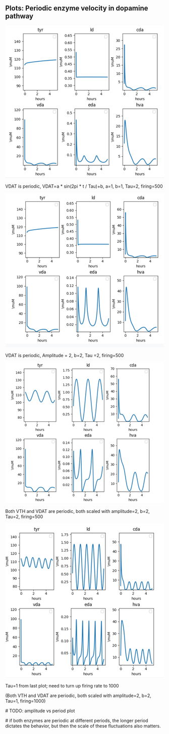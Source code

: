## Plots: Periodic enzyme velocity in dopamine pathway

![](./clip_image002.png)

VDAT is periodic, VDAT=a * sin(2pi * t / Tau)+b, a=1, b=1, Tau=2, firing=500

![](./clip_image004.png)

VDAT is periodic, Amplitude = 2, b=2, Tau =2, firing=500

![](./clip_image006.png)

Both VTH and VDAT are periodic, both scaled with amplitude=2, b=2, Tau=2, firing=500

![](./clip_image008.png)

Tau=1 from last plot; need to turn up firing rate to 1000

 (Both VTH and VDAT are periodic, both scaled with amplitude=2, b=2, Tau=1, firing=1000)

 





\# TODO: amplitude vs period plot

\# if both enzymes are periodic at different periods, the longer period dictates the behavior, but then the scale of these fluctuations also matters.



 